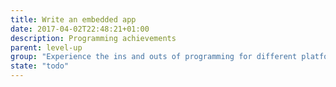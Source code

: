 ```yaml
---
title: Write an embedded app
date: 2017-04-02T22:48:21+01:00
description: Programming achievements
parent: level-up
group: "Experience the ins and outs of programming for different platforms"
state: "todo"
---
```

